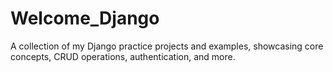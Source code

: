 # Welcome_Django
A collection of my Django practice projects and examples, showcasing core concepts, CRUD operations, authentication, and more.
